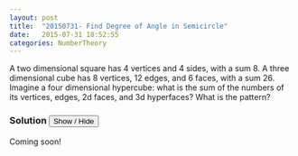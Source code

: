 ```yaml
---
layout: post
title:  "20150731- Find Degree of Angle in Semicircle"
date:   2015-07-31 18:52:55
categories: NumberTheory
---
```

A two dimensional square has 4 vertices and 4 sides, with a sum 8. A three dimensional cube has 8 vertices, 12 edges, and 6 faces, with a sum 26. Imagine a four dimensional hypercube: what is the sum of the numbers of its vertices, edges, 2d faces, and 3d hyperfaces? What is the pattern? 




### Solution <button>Show / Hide</button>

<solution>
Coming soon!
</solution>


